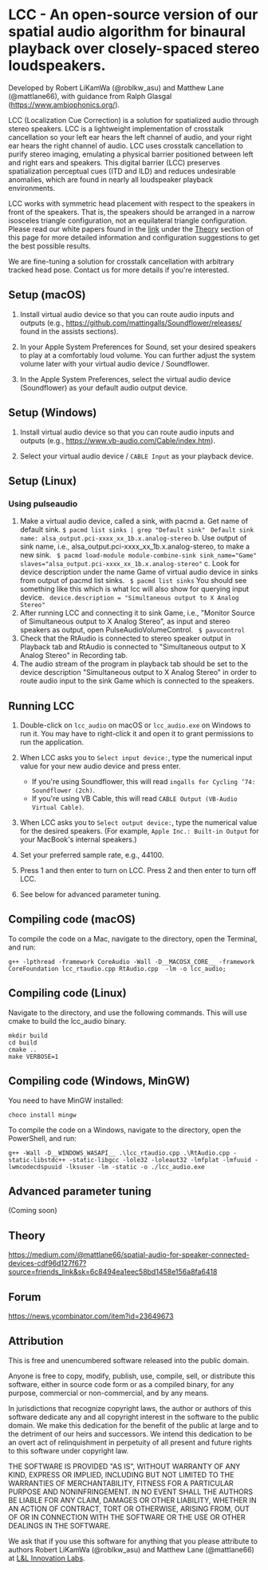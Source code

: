 # LCC - An open-source version of our spatial audio algorithm for binaural playback over closely-spaced stereo loudspeakers.
Developed by Robert LiKamWa (@roblkw_asu) and Matthew Lane (@mattlane66), with guidance from Ralph Glasgal (https://www.ambiophonics.org/). 

LCC (Localization Cue Correction) is a solution for spatialized audio through stereo speakers.
LCC is a lightweight implementation of crosstalk cancellation so your left ear hears the left channel of audio, and your right ear hears the right channel of audio. 
LCC uses crosstalk cancellation to purify stereo imaging, emulating a physical barrier positioned between left and right ears and speakers. 
This digital barrier (LCC) preserves spatialization perceptual cues (ITD and ILD) and reduces undesirable anomalies, which are found in nearly all loudspeaker playback environments.

LCC works with symmetric head placement with respect to the speakers in front of the speakers. That is, the speakers should be arranged in a narrow isosceles triangle configuration, not an equilateral triangle configuration. 
Please read our white papers found in the [link](https://medium.com/@mattlane66/spatial-audio-for-speaker-connected-devices-cdf96d127f67) under the [Theory](https://github.com/MeteorStudioASU/lcc/blob/master/README.md#theory) section of this page for more detailed information and configuration suggestions to get the best possible results.

We are fine-tuning a solution for crosstalk cancellation with arbitrary tracked head pose. Contact us for more details if you're interested.


## Setup (macOS)

1. Install virtual audio device so that you can route audio inputs and outputs (e.g., https://github.com/mattingalls/Soundflower/releases/ found in the assists sections).

2. In your Apple System Preferences for Sound, set your desired speakers to play at a comfortably loud volume. You can further adjust the system volume later with your virtual audio device / Soundflower.

3. In the Apple System Preferences, select the virtual audio device (Soundflower) as your default audio output device. 

## Setup (Windows)

1. Install virtual audio device so that you can route audio inputs and outputs (e.g., https://www.vb-audio.com/Cable/index.htm).

2. Select your virtual audio device / `CABLE Input` as your playback device.

## Setup (Linux)


### Using pulseaudio

1. Make a virtual audio device, called a sink, with pacmd
	a. Get name of default sink.
		   ` $ pacmd list sinks | grep "Default sink" `
	       ` Default sink name: alsa_output.pci-xxxx_xx_1b.x.analog-stereo` 
	b. Use output of sink name, i.e., alsa_output.pci-xxxx_xx_1b.x.analog-stereo, to make a new sink.
	       ` $ pacmd load-module module-combine-sink sink_name="Game" slaves="alsa_output.pci-xxxx_xx_1b.x.analog-stereo"` 
	c. Look for device description under the name Game of virtual audio device in sinks from output of pacmd list sinks. 
			` $ pacmd list sinks`
	   You should see something like this which is what lcc will also show for querying input device.
	   ` device.description = "Simultaneous output to X Analog Stereo"` 
2. After running LCC and connecting it to sink Game, i.e., "Monitor Source of Simultaneous output to X Analog Stereo", as input and stereo speakers as output, open PulseAudioVolumeControl.
	   ` $ pavucontrol` 
3. Check that the RtAudio is connected to stereo speaker output in Playback tab and
RtAudio is connected to "Simultaneous output to X Analog Stereo" in Recording tab.
4. The audio stream of the program in playback tab should be set to the device description "Simultaneous output to X Analog Stereo" in order to route audio input to the sink Game which is connected to the speakers.
 
## Running LCC

1. Double-click on `lcc_audio` on macOS or `lcc_audio.exe` on Windows to run it. You may have to right-click it and open it to grant permissions to run the application.

2. When LCC asks you to `Select input device:`, type the numerical input value for your new audio device and press enter.
    * If you're using Soundflower, this will read `ingalls for Cycling ’74: Soundflower (2ch)`.
    * If you're using VB Cable, this will read `CABLE Output (VB-Audio Virtual Cable)`.

3. When LCC asks you to `Select output device:`, type the numerical value for the desired speakers. (For example, `Apple Inc.: Built-in Output` for your MacBook's internal speakers.)

4. Set your preferred sample rate, e.g., 44100.

5. Press 1 and then enter to turn on LCC. Press 2 and then enter to turn off LCC.

6. See below for advanced parameter tuning.

## Compiling code (macOS)
To compile the code on a Mac, navigate to the directory, open the Terminal, and run:
```
g++ -lpthread -framework CoreAudio -Wall -D__MACOSX_CORE__ -framework CoreFoundation lcc_rtaudio.cpp RtAudio.cpp  -lm -o lcc_audio;
```

## Compiling code (Linux)
Navigate to the directory, and use the following commands. This will use cmake to build the lcc_audio binary.
```
mkdir build
cd build
cmake ..
make VERBOSE=1
```

## Compiling code (Windows, MinGW)
You need to have MinGW installed:
```
choco install mingw
```
To compile the code on a Windows, navigate to the directory, open the PowerShell, and run:
```
g++ -Wall -D__WINDOWS_WASAPI__ .\lcc_rtaudio.cpp .\RtAudio.cpp -static-libstdc++ -static-libgcc -lole32 -loleaut32 -lmfplat -lmfuuid -lwmcodecdspuuid -lksuser -lm -static -o ./lcc_audio.exe
```

## Advanced parameter tuning
(Coming soon)

## Theory
https://medium.com/@mattlane66/spatial-audio-for-speaker-connected-devices-cdf96d127f67?source=friends_link&sk=6c8494ea1eec58bd1458e156a8fa6418 

## Forum
https://news.ycombinator.com/item?id=23649673

## Attribution
This is free and unencumbered software released into the public domain.

Anyone is free to copy, modify, publish, use, compile, sell, or
distribute this software, either in source code form or as a compiled
binary, for any purpose, commercial or non-commercial, and by any
means.

In jurisdictions that recognize copyright laws, the author or authors
of this software dedicate any and all copyright interest in the
software to the public domain. We make this dedication for the benefit
of the public at large and to the detriment of our heirs and
successors. We intend this dedication to be an overt act of
relinquishment in perpetuity of all present and future rights to this
software under copyright law.

THE SOFTWARE IS PROVIDED "AS IS", WITHOUT WARRANTY OF ANY KIND,
EXPRESS OR IMPLIED, INCLUDING BUT NOT LIMITED TO THE WARRANTIES OF
MERCHANTABILITY, FITNESS FOR A PARTICULAR PURPOSE AND NONINFRINGEMENT.
IN NO EVENT SHALL THE AUTHORS BE LIABLE FOR ANY CLAIM, DAMAGES OR
OTHER LIABILITY, WHETHER IN AN ACTION OF CONTRACT, TORT OR OTHERWISE,
ARISING FROM, OUT OF OR IN CONNECTION WITH THE SOFTWARE OR THE USE OR
OTHER DEALINGS IN THE SOFTWARE.

We ask that if you use this software for anything that you please attribute to authors Robert LiKamWa (@roblkw_asu) and Matthew Lane (@mattlane66) at [L&L Innovation Labs](https://l2il.com). 
